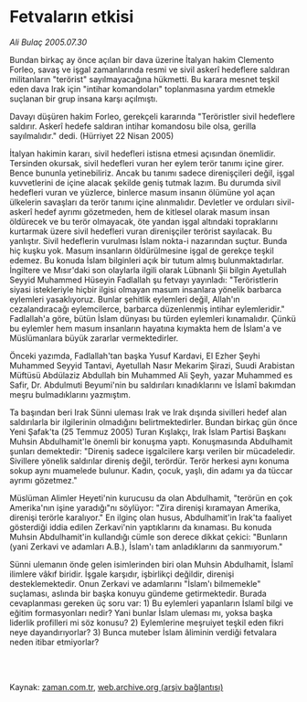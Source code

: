 # Fetvaların etkisi

*Ali Bulaç 2005.07.30*

<td class="columnist-detail">
<p>Bundan birkaç ay önce açılan bir dava üzerine İtalyan hakim Clemento Forleo, savaş ve işgal zamanlarında resmi ve sivil askerî hedeflere saldıran militanların "terörist" sayılmayacağına hükmetti. Bu karara mesnet teşkil eden dava Irak için "intihar komandoları" toplanmasına yardım etmekle suçlanan bir grup insana karşı açılmıştı.</p>
<p>
<div id="haberMetinDiv">
<p>Davayı düşüren hakim Forleo, gerekçeli kararında "Teröristler sivil hedeflere saldırır. Askerî hedefe saldıran intihar komandosu bile olsa, gerilla sayılmalıdır." dedi. (Hürriyet 22 Nisan 2005)
<p> İtalyan hakimin kararı, sivil hedefleri istisna etmesi açısından önemlidir. Tersinden okursak, sivil hedefleri vuran her eylem terör tanımı içine girer. Bence bununla yetinebiliriz. Ancak bu tanımı sadece direnişçileri değil, işgal kuvvetlerini de içine alacak şekilde geniş tutmak lazım. Bu durumda sivil hedefleri vuran ve yüzlerce, binlerce masum insanın ölümüne yol açan ülkelerin savaşları da terör tanımı içine alınmalıdır. Devletler ve orduları sivil-askerî hedef ayrımı gözetmeden, hem de kitlesel olarak masum insan öldürecek ve bu terör olmayacak, öte yandan işgal altındaki topraklarını kurtarmak üzere sivil hedefleri vuran direnişçiler terörist sayılacak. Bu yanlıştır. Sivil hedeflerin vurulması İslam nokta-i nazarından suçtur. Bunda hiç kuşku yok. Masum insanların öldürülmesine işgal de gerekçe teşkil edemez. Bu konuda İslam bilginleri açık bir tutum almış bulunmaktadırlar. İngiltere ve Mısır'daki son olaylarla ilgili olarak Lübnanlı Şii bilgin Ayetullah Seyyid Muhammed Hüseyin Fadlallah şu fetvayı yayınladı: "Teröristlerin siyasi istekleriyle hiçbir ilgisi olmayan masum insanlara yönelik barbarca eylemleri yasaklıyoruz. Bunlar şehitlik eylemleri değil, Allah'ın cezalandıracağı eylemcilerce, barbarca düzenlenmiş intihar eylemleridir." Fadlallah'a göre, bütün İslam dünyası bu türden eylemleri kınamalıdır. Çünkü bu eylemler hem masum insanların hayatına kıymakta hem de İslam'a ve Müslümanlara büyük zararlar vermektedirler.
<p> Önceki yazımda, Fadlallah'tan başka Yusuf Kardavi, El Ezher Şeyhi Muhammed Seyyid Tantavi, Ayetullah Nasır Mekarim Şirazi, Suudi Arabistan Müftüsü Abdülaziz Abdullah bin Muhammed Ali Şeyh, yazar Muhammed es Safir, Dr. Abdulmuti Beyumi'nin bu saldırıları kınadıklarını ve İslamî bakımdan meşru bulmadıklarını yazmıştım.
<p> Ta başından beri Irak Sünni uleması Irak ve Irak dışında sivilleri hedef alan saldırılarla bir ilgilerinin olmadığını belirtmektedirler. Bundan birkaç gün önce Yeni Şafak'ta (25 Temmuz 2005) Turan Kışlakçı, Irak İslam Partisi Başkanı Muhsin Abdulhamit'le önemli bir konuşma yaptı. Konuşmasında Abdulhamit şunları demektedir: "Direniş sadece işgalcilere karşı verilen bir mücadeledir. Sivillere yönelik saldırılar direniş değil, terördür. Terör herkesi aynı konuma sokup aynı muamelede bulunur. Kadın, çocuk, yaşlı, din adamı ya da tüccar ayrımı gözetmez."
<p> Müslüman Alimler Heyeti'nin kurucusu da olan Abdulhamit, "terörün en çok Amerika'nın işine yaradığı"nı söylüyor: "Zira direnişi kıramayan Amerika, direnişi terörle karalıyor." En ilginç olan husus, Abdulhamit'in Irak'ta faaliyet gösterdiği iddia edilen Zerkavi'nin yaptıklarını da kınaması. Bu konuda Muhsin Abdulhamit'in kullandığı cümle son derece dikkat çekici: "Bunların (yani Zerkavi ve adamları A.B.), İslam'ı tam anladıklarını da sanmıyorum."
<p> Sünni ulemanın önde gelen isimlerinden biri olan Muhsin Abdulhamit, İslamî ilimlere vâkıf biridir. İşgale karşıdır, işbirlikçi değildir, direnişi desteklemektedir. Onun Zerkavi ve adamlarını "İslam'ı bilmemekle" suçlaması, aslında bir başka konuyu gündeme getirmektedir. Burada cevaplanması gereken üç soru var: 1) Bu eylemleri yapanların İslamî bilgi ve eğitim formasyonları nedir? Yani bunlar İslam uleması mı, yoksa başka liderlik profilleri mi söz konusu? 2) Eylemlerine meşruiyet teşkil eden fikri neye dayandırıyorlar? 3) Bunca muteber İslam âliminin verdiği fetvalara neden itibar etmiyorlar?</p></p></p></p></p></p></div>
</p>


<p><br>
		 </br></p></td>

Kaynak: [zaman.com.tr](http://zaman.com.tr/yazar.do?yazino=197191), [web.archive.org (arşiv bağlantısı)](http://web.archive.org/web/20120315044257/http://www.zaman.com.tr/yazar.do?yazino=197191)
